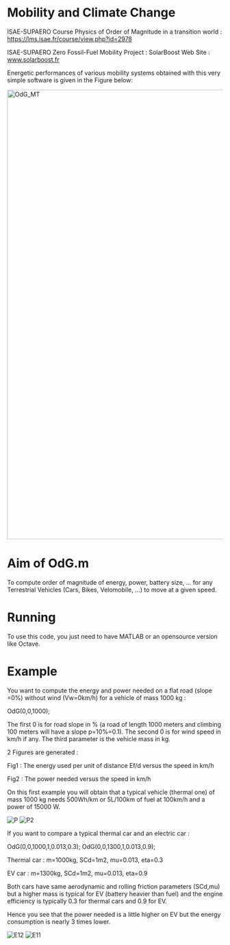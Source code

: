 
# Mobility and Climate Change

ISAE-SUPAERO Course Physics of Order of Magnitude in a transition world : https://lms.isae.fr/course/view.php?id=2978

ISAE-SUPAERO Zero Fossil-Fuel Mobility Project : SolarBoost Web Site : www.solarboost.fr

Energetic performances of various mobility systems obtained with this very simple software is given in the Figure below:

<img width="1048" alt="OdG_MT" src="https://user-images.githubusercontent.com/18681171/115713843-bef30c80-a376-11eb-8494-61eeb8528bc5.png">

# Aim of OdG.m

To compute order of magnitude of energy, power, battery size, ... for any Terrestrial Vehicles (Cars, Bikes, Velomobile, ...) to move at a given speed.

# Running

To use this code, you just need to have MATLAB or an opensource version like Octave.

# Example

You want to compute the energy and power needed on a flat road (slope =0%) without wind (Vw=0km/h) for a vehicle of mass 1000 kg :

OdG(0,0,1000);

The first 0 is for road slope in % (a road of length 1000 meters and climbing 100 meters will have a slope p=10%=0.1).
The second 0 is for wind speed in km/h if any.
The third parameter is the vehicle mass in kg.

2 Figures are generated :

Fig1 : The energy used per unit of distance Ef/d versus the speed in km/h

Fig2 : The power needed versus the speed in km/h

On this first example you will obtain that a typical vehicle (thermal one) of mass 1000 kg needs 500Wh/km or 5L/100km of fuel at 100km/h and a power of 15000 W.

![P](https://user-images.githubusercontent.com/18681171/115712458-14c6b500-a375-11eb-8f61-bcd449094c12.png)
![P2](https://user-images.githubusercontent.com/18681171/115712480-1bedc300-a375-11eb-8d27-cb92293b85c8.png)

If you want to compare a typical thermal car and an electric car :

OdG(0,0,1000,1,0.013,0.3);
OdG(0,0,1300,1,0.013,0.9);

Thermal car : m=1000kg, SCd=1m2, mu=0.013, eta=0.3

EV car      : m=1300kg, SCd=1m2, mu=0.013, eta=0.9

Both cars have same aerodynamic and rolling friction parameters (SCd,mu) but a higher mass is typical for EV (battery heavier than fuel) and the engine efficiency is typically 0.3 for thermal cars and 0.9 for EV.

Hence you see that the power needed is a little higher on EV but the energy consumption is nearly 3 times lower.

![E12](https://user-images.githubusercontent.com/18681171/115712954-b9e18d80-a375-11eb-9bbe-3122fa06c10a.png)
![E11](https://user-images.githubusercontent.com/18681171/115712967-bf3ed800-a375-11eb-9c65-5bb8c94907f5.png)
